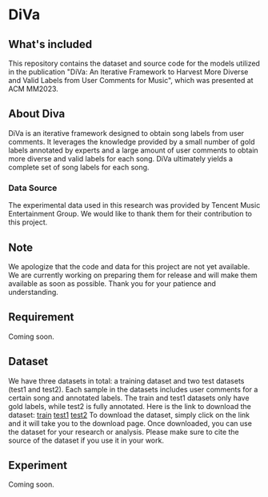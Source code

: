 # DiVa
## What's included
This repository contains the dataset and source code for the models utilized in the publication "DiVa: An Iterative Framework to Harvest More Diverse and Valid Labels from User Comments for Music", which was presented at ACM MM2023.
## About Diva
DiVa is an iterative framework designed to obtain song labels from user comments. It leverages the knowledge provided by a small number of gold labels annotated by experts and a large amount of user comments to obtain more diverse and valid labels for each song. DiVa ultimately yields a complete set of song labels for each song.
### Data Source
The experimental data used in this research was provided by Tencent Music Entertainment Group. We would like to thank them for their contribution to this project.
## Note
We apologize that the code and data for this project are not yet available. We are currently working on preparing them for release and will make them available as soon as possible. Thank you for your patience and understanding.
## Requirement
Coming soon.
## Dataset
We have three datasets in total: a training dataset and two test datasets (test1 and test2). Each sample in the datasets includes user comments for a certain song and annotated labels. The train and test1 datasets only have gold labels, while test2 is fully annotated.
Here is the link to download the dataset: 
[train](https://1drv.ms/u/s!Ankz9G-2XE4SgSU8biKA4a3Wf84B?e=6ZF6dv)
[test1](https://1drv.ms/u/s!Ankz9G-2XE4SgSPDkNjCgmfYuQ2P?e=FDi5WC)
[test2](https://1drv.ms/u/s!Ankz9G-2XE4SgSRsPmJEqkmL17Q2?e=E13ETF)
To download the dataset, simply click on the link and it will take you to the download page. Once downloaded, you can use the dataset for your research or analysis. Please make sure to cite the source of the dataset if you use it in your work.
## Experiment
Coming soon.

